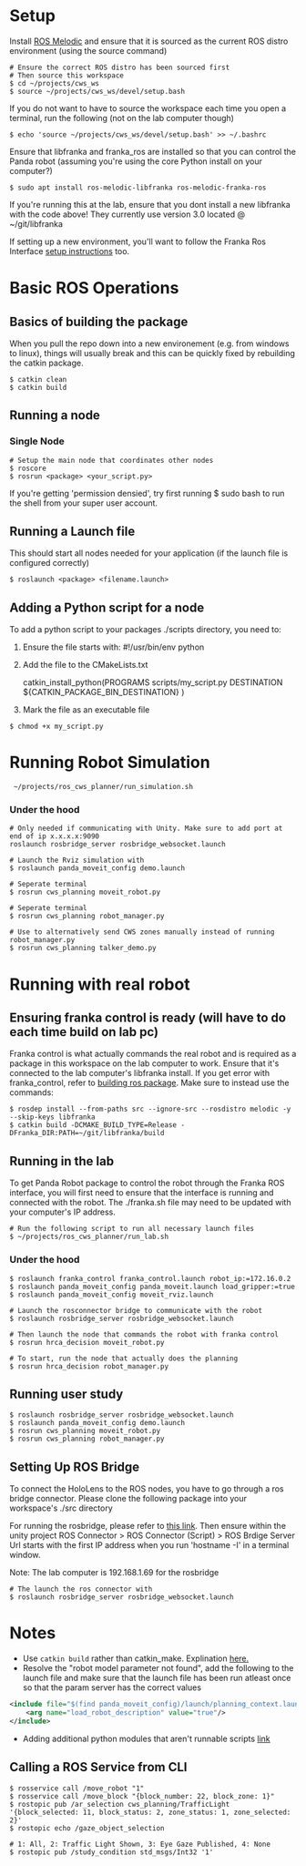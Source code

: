 # Setup
Install [ROS Melodic](http://wiki.ros.org/melodic/Installation/Ubuntu) and ensure that it is sourced as the current ROS distro environment (using the source command)

``` shell
# Ensure the correct ROS distro has been sourced first
# Then source this workspace
$ cd ~/projects/cws_ws
$ source ~/projects/cws_ws/devel/setup.bash
```
If you do not want to have to source the workspace each time you open a terminal, run the following (not on the lab computer though)
``` shell
$ echo 'source ~/projects/cws_ws/devel/setup.bash' >> ~/.bashrc
```
Ensure that libfranka and franka_ros are installed so that you can control the Panda robot (assuming you're using the core Python install on your computer?)
``` shell
$ sudo apt install ros-melodic-libfranka ros-melodic-franka-ros
```
If you're running this at the lab, ensure that you dont install a new libfranka with the code above! They currently use version 3.0 located @ ~/git/libfranka 

If setting up a new environment, you'll want to follow the Franka Ros Interface [setup instructions](https://www.saifsidhik.page/franka_ros_interface/instructions.html#installation) too. 

# Basic ROS Operations

## Basics of building the package
When you pull the repo down into a new environement (e.g. from windows to linux), things will usually break and this can be quickly fixed by rebuilding the catkin package.

``` shell
$ catkin clean
$ catkin build
```


## Running a node
### Single Node
``` shell
# Setup the main node that coordinates other nodes
$ roscore
$ rosrun <package> <your_script.py>  
```
If you're getting 'permission densied', try first running $ sudo bash to run the shell from your super user account. 

## Running a Launch file
This should start all nodes needed for your application (if the launch file is configured correctly)
``` shell
$ roslaunch <package> <filename.launch>
```
## Adding a Python script for a node
To add a python script to your packages ./scripts directory, you need to:
1. Ensure the file starts with: #!/usr/bin/env python
2. Add the file to the CMakeLists.txt 

    catkin_install_python(PROGRAMS scripts/my_script.py
    DESTINATION ${CATKIN_PACKAGE_BIN_DESTINATION}
    )

3. Mark the file as an executable file
``` shell
$ chmod +x my_script.py
```

# Running Robot Simulation
```shell
 ~/projects/ros_cws_planner/run_simulation.sh
```
### Under the hood
``` shell 
# Only needed if communicating with Unity. Make sure to add port at end of ip x.x.x.x:9090
roslaunch rosbridge_server rosbridge_websocket.launch

# Launch the Rviz simulation with 
$ roslaunch panda_moveit_config demo.launch

# Seperate terminal
$ rosrun cws_planning moveit_robot.py

# Seperate terminal 
$ rosrun cws_planning robot_manager.py

# Use to alternatively send CWS zones manually instead of running robot_manager.py
$ rosrun cws_planning talker_demo.py
```

# Running with real robot
## Ensuring franka control is ready (will have to do each time build on lab pc)
Franka control is what actually commands the real robot and is required as a package in this workspace on the lab computer to work. Ensure that it's connected to the lab computer's libfranka install. If you get error with franka_control, refer to [building ros package](https://frankaemika.github.io/docs/installation_linux.html). Make sure to instead use the commands:


``` shell
$ rosdep install --from-paths src --ignore-src --rosdistro melodic -y --skip-keys libfranka
$ catkin build -DCMAKE_BUILD_TYPE=Release -DFranka_DIR:PATH=~/git/libfranka/build
```

## Running in the lab
To get Panda Robot package to control the robot through the Franka ROS interface, you will first need to ensure that the interface is running and connected with the robot. The ./franka.sh file may need to be updated with your computer's IP address.

```shell
# Run the following script to run all necessary launch files 
$ ~/projects/ros_cws_planner/run_lab.sh
```
### Under the hood
``` shell
$ roslaunch franka_control franka_control.launch robot_ip:=172.16.0.2
$ roslaunch panda_moveit_config panda_moveit.launch load_gripper:=true
$ roslaunch panda_moveit_config moveit_rviz.launch

# Launch the rosconnector bridge to communicate with the robot
$ roslaunch rosbridge_server rosbridge_websocket.launch

# Then launch the node that commands the robot with franka control
$ rosrun hrca_decision moveit_robot.py

# To start, run the node that actually does the planning
$ rosrun hrca_decision robot_manager.py
```

## Running user study
``` shell 
$ roslaunch rosbridge_server rosbridge_websocket.launch
$ roslaunch panda_moveit_config demo.launch
$ rosrun cws_planning moveit_robot.py
$ rosrun cws_planning robot_manager.py
```

## Setting Up ROS Bridge
To connect the HoloLens to the ROS nodes, you have to go through a ros bridge connector. Please clone the following package into your workspace's ./src directory 

For running the rosbridge, please refer to [this link](http://wiki.ros.org/rosbridge_suite/Tutorials/RunningRosbridge). Then ensure within the unity project ROS Connector > ROS Connector (Script) > ROS Brdige Server Url starts with the first IP address when you run 'hostname -I' in a terminal window. 

Note: The lab computer is 192.168.1.69 for the rosbridge

``` shell
# The launch the ros connector with 
$ roslaunch rosbridge_server rosbridge_websocket.launch
```

# Notes
- Use `catkin build` rather than catkin_make. Explination [here.](https://answers.ros.org/question/320613/catkin_make-vs-catkin_make_isolated-which-is-preferred/)
- Resolve the "robot model parameter not found", add the following to the launch file and make sure that the launch file has been run atleast once so that the param server has the correct values
``` xml
<include file="$(find panda_moveit_config)/launch/planning_context.launch">
    <arg name="load_robot_description" value="true"/>
</include>
```
- Adding additional python modules that aren't runnable scripts [link](https://roboticsbackend.com/ros-import-python-module-from-another-package/)

## Calling a ROS Service from CLI
```shell
$ rosservice call /move_robot "1"
$ rosservice call /move_block "{block_number: 22, block_zone: 1}"
$ rostopic pub /ar_selection cws_planning/TrafficLight '{block_selected: 11, block_status: 2, zone_status: 1, zone_selected: 2}'
$ rostopic echo /gaze_object_selection

# 1: All, 2: Traffic Light Shown, 3: Eye Gaze Published, 4: None
$ rostopic pub /study_condition std_msgs/Int32 '1'
```